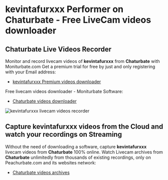 # kevintafurxxx Performer on Chaturbate - Free LiveCam videos downloader

## Chaturbate Live Videos Recorder

Monitor and record livecam videos of **kevintafurxxx** from **Chaturbate** with Moniturbate.com
Get a premium trial for free by just and only registering with your Email address:
* [kevintafurxxx Premium videos downloader](https://moniturbate.com/request-demo-licence-key.html)

Free livecam videos downloader - Moniturbate Software:
* [Chaturbate videos downloader](https://moniturbate.com/moniturbate-download-software.html)

![kevintafurxxx livecam videos recorder](https://peachurnet.com/templates/moniturbate-software.png)


## Capture kevintafurxxx videos from the Cloud and watch your recordings on Streaming

Without the need of downloading a software, capture **kevintafurxxx** livecam videos from **Chaturbate** 100% online.
Watch Livecam archives from **Chaturbate** unlimitedly from thousands of existing recordings, only on Peachurbate.com and its websites network:
* [Chaturbate videos archives](https://peachurnet.com/)